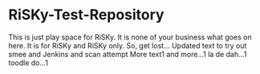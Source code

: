 # RiSKy-Test-Repository
This is just play space for RiSKy.
It is none of your business what goes on here.
It is for RiSKy and RiSKy only.
So, get lost...
Updated text to try out smee and Jenkins and scan attempt
More text1
and more...1
la de dah...1
toodle do...1
